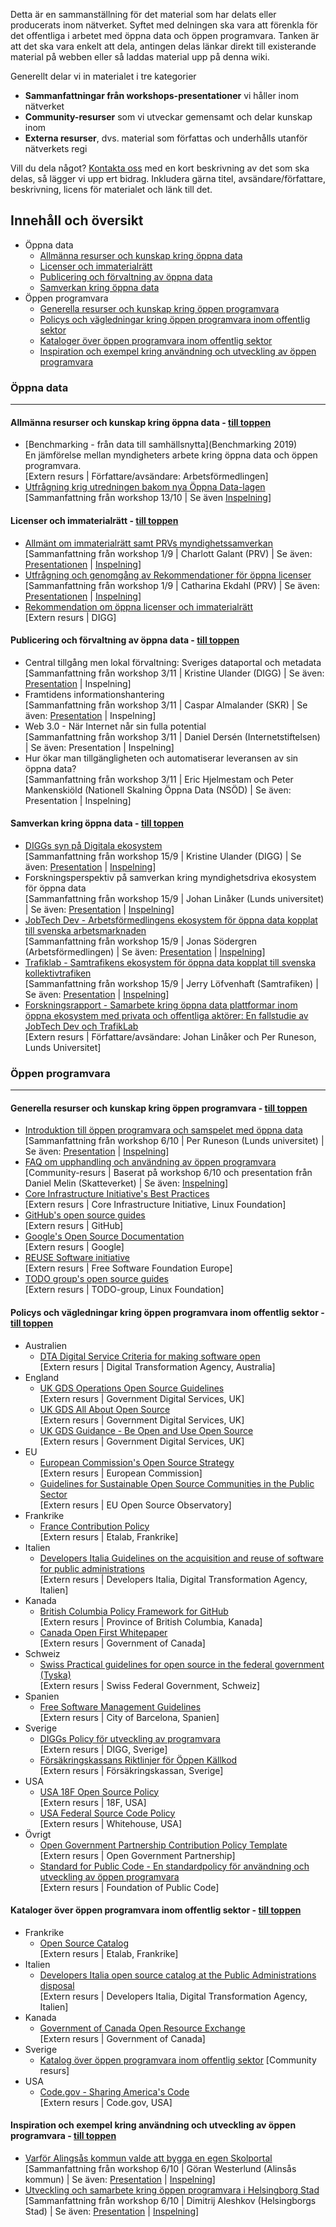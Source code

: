 Detta är en sammanställning för det material som har delats eller producerats inom nätverket. Syftet med delningen ska vara att förenkla för det offentliga i arbetet med öppna data och öppen programvara. Tanken är att det ska vara enkelt att dela, antingen delas länkar direkt till existerande material på webben eller så laddas material upp på denna wiki.

Generellt delar vi in materialet i tre kategorier
* **Sammanfattningar från workshops-presentationer** vi håller inom nätverket
* **Community-resurser** som vi utveckar gemensamt och delar kunskap inom
* **Externa resurser**, dvs. material som författas och underhålls utanför nätverkets regi

Vill du dela något? [Kontakta oss](mailto:maria.dalhage@arbetsformedlingen.se) med en kort beskrivning av det som ska delas, så lägger vi upp ert bidrag. Inkludera gärna titel, avsändare/författare, beskrivning, licens för materialet och länk till det.

## Innehåll och översikt<a name="topp"></a>

* Öppna data
   * [Allmänna resurser och kunskap kring öppna data](#opendata-allmannaresurser)
   * [Licenser och immaterialrätt](#opendata-licenser)
   * [Publicering och förvaltning av öppna data](#opendata-publicering)
   * [Samverkan kring öppna data](#opendata-sameverkan)
* Öppen programvara
   * [Generella resurser och kunskap kring öppen programvara](#opensource-allmannaresurser)
   * [Policys och vägledningar kring öppen programvara inom offentlig sektor](#opensource-policys)
   * [Kataloger över öppen programvara inom offentlig sektor](#opensource-catalogs)
   * [Inspiration och exempel kring användning och utveckling av öppen programvara](#opensource-inspiration)

### Öppna data

---

#### Allmänna resurser och kunskap kring öppna data<a name="opendata-almannaresurser"></a> - [till toppen](#topp)
* [Benchmarking - från data till samhällsnytta](Benchmarking 2019)  
En jämförelse mellan myndigheters arbete kring öppna data och öppen programvara.  
[Extern resurs | Författare/avsändare: Arbetsförmedlingen]
* [Utfrågning krig utredningen bakom nya Öppna Data-lagen](/Utfrågning-kring-utredningen-bakom-nya-Öppna-Data-lagen)  
[Sammanfattning från workshop 13/10 | Se även [Inspelning](https://www.youtube.com/watch?v=63l3-_WC7jc)]

#### Licenser och immaterialrätt<a name="opendata-licenser"></a> - [till toppen](#topp)
* [Allmänt om immaterialrätt samt PRVs myndighetssamverkan]()  
[Sammanfattning från workshop 1/9 | Charlott Galant (PRV) | Se även: [Presentationen](uploads/14f599ebab200bf88876c88ecd62b09a/PRV_1_september_2020_.pdf) | [Inspelning]()]
* [Utfrågning och genomgång av Rekommendationer för öppna licenser]()  
[Sammanfattning från workshop 1/9 | Catharina Ekdahl (PRV) | Se även: [Presentationen](uploads/de7cf3e972a258a8a66d259fb1c1f279/Avstämning_projektet_Öppna_licenser_och_immaterialrätt_Meetup_200901.pptx) | [Inspelning]()]
* [Rekommendation om öppna licenser och immaterialrätt](https://www.digg.se/utveckling-av-digital-forvaltning/oppna-och-delade-data/offentliga-aktorer/vagledning-tillgangliggora/oppna-licenser-och-immaterialratt)  
[Extern resurs | DIGG]  

#### Publicering och förvaltning av öppna data<a name="opendata-publicering"></a> - [till toppen](#topp)
* Central tillgång men lokal förvaltning: Sveriges dataportal och metadata  
[Sammanfattning från workshop 3/11 | Kristine Ulander (DIGG) | Se även: [Presentation](uploads/e76df0f7e12a6599e48b0a275093851a/NOSAD_3_nov_DIGG.pdf) | Inspelning]
* Framtidens informationshantering  
[Sammanfattning från workshop 3/11 | Caspar Almalander (SKR) | Se även: [Presentation](uploads/d878899c49118a96d1b2e74270fbbdfb/151346.zip) | Inspelning]
* Web 3.0 - När Internet når sin fulla potential  
[Sammanfattning från workshop 3/11 | Daniel Dersén (Internetstiftelsen) | Se även: Presentation | Inspelning]
* Hur ökar man tillgängligheten och automatiserar leveransen av sin öppna data?  
[Sammanfattning från workshop 3/11 | Eric Hjelmestam och Peter Mankenskiöld (Nationell Skalning Öppna Data (NSÖD) | Se även: Presentation | Inspelning]  

#### Samverkan kring öppna data<a name="opendata-samverkan"></a> - [till toppen](#topp)
* [DIGGs syn på Digitala ekosystem](/DIGGs-syn-på-Digitala-ekosystem)  
[Sammanfattning från workshop 15/9 | Kristine Ulander (DIGG) | Se även: [Presentation](uploads/c1abf574eb20217d439348173b921c89/DIGG_Kristine_Ulander.pdf) | [Inspelning](https://youtu.be/-agLPUX5i9Q?t=613)]
* Forskningsperspektiv på samverkan kring myndighetsdriva ekosystem för öppna data  
[Sammanfattning från workshop 15/9 | Johan Linåker (Lunds universitet) | Se även: [Presentation](uploads/fc8bfac771f2794c026f5bcd0b091930/KnowledgeSharingMeetup-OpenDataCollab_compressed.pdf) | [Inspelning](https://youtu.be/-agLPUX5i9Q?t=1544)]
* [JobTech Dev - Arbetsförmedlingens ekosystem för öppna data kopplat till svenska arbetsmarknaden](/JobTech-Dev-Arbetsförmedlingens-ekosystem-för-öppna-data-kopplat-till-svenska-arbetsmarknaden)  
[Sammanfattning från workshop 15/9 | Jonas Södergren (Arbetsförmedlingen) | Se även: [Presentation](uploads/4d276ac0ced4471b135703b1416f909c/presentation_jobtech_network_sharing_compressed.pdf) | [Inspelning](https://youtu.be/-agLPUX5i9Q?t=2684)]
* [Trafiklab - Samtrafikens ekosystem för öppna data kopplat till svenska kollektivtrafiken](/Trafiklab---Samtrafikens-ekosystem-för-öppna-data-kopplat-till-svenska-kollektivtrafiken)  
[Sammanfattning från workshop 15/9 | Jerry Löfvenhaft (Samtrafiken) | Se även: [Presentation](uploads/23cfc5e7aeb04e8383f3fdb4b0406834/Kunskapsnätverk_Trafiklab_1.0.pdf) | [Inspelning](https://youtu.be/-agLPUX5i9Q?t=3655)]
* [Forskningsrapport - Samarbete kring öppna data plattformar inom öppna ekosystem med privata och offentliga aktörer: En fallstudie av JobTech Dev och TrafikLab](https://gitlab.com/open-data-knowledge-sharing/wiki/-/wikis/Samarbete-kring-%C3%B6ppna-data-plattformar-inom-%C3%B6ppna-ekosystem-med-privata-och-offentliga-akt%C3%B6rer:-En-fallstudie-av-JobTech-Dev-och-TrafikLab)  
[Extern resurs | Författare/avsändare: Johan Linåker och Per Runeson, Lunds Universitet]

### Öppen programvara

---

#### Generella resurser och kunskap kring öppen programvara<a name="opensource-allmannaresurser"></a> - [till toppen](#topp)
* [Introduktion till öppen programvara och samspelet med öppna data](/Introduktion-till-öppen-programvara-och-samspelet-med-öppna-data)  
[Sammanfattning från workshop 6/10 | Per Runeson (Lunds universitet) | Se även: [Presentation](uploads/30cf0877919c5494d4532a288b1accac/Bortom_öppen_källkod_2020.pdf) | [Inspelning](https://youtu.be/jxxiqFyZhDU?t=669)]
* [FAQ om upphandling och användning av öppen programvara](/FAQ-om-upphandling-och-användning-av-öppen-programvara)  
[Community-resurs | Baserat på workshop 6/10 och presentation från Daniel Melin (Skatteverket) | Se även: [Inspelning](https://youtu.be/jxxiqFyZhDU?t=1818)]
* [Core Infrastructure Initiative's Best Practices](https://bestpractices.coreinfrastructure.org/en)  
[Extern resurs | Core Infrastructure Initiative, Linux Foundation]
* [GitHub's open source guides](https://opensource.guide/)  
[Extern resurs | GitHub]
* [Google's Open Source Documentation](https://opensource.google/docs/)  
[Extern resurs | Google]
* [REUSE Software initiative](https://reuse.software/)  
[Extern resurs | Free Software Foundation Europe]
* [TODO group's open source guides](https://www.linuxfoundation.org/resources/open-source-guides/)  
[Extern resurs | TODO-group, Linux Foundation]

#### Policys och vägledningar kring öppen programvara inom offentlig sektor<a name="opensource-policys"></a> - [till toppen](#topp)

* Australien
    * [DTA Digital Service Criteria for making software open](https://www.dta.gov.au/help-and-advice/digital-service-standard/digital-service-standard-criteria/8-make-source-code-open)  
[Extern resurs | Digital Transformation Agency, Australia]  
* England
    * [UK GDS Operations Open Source Guidelines](https://gds-operations.github.io/guidelines/)  
[Extern resurs | Government Digital Services, UK]
    * [UK GDS All About Open Source](https://assets.publishing.service.gov.uk/government/uploads/system/uploads/attachment_data/file/78961/All_About_Open_Source_v2_0.doc)  
[Extern resurs | Government Digital Services, UK]
    * [UK GDS Guidance - Be Open and Use Open Source](https://www.gov.uk/guidance/be-open-and-use-open-source)  
[Extern resurs | Government Digital Services, UK]
* EU
    * [European Commission's Open Source Strategy](https://ec.europa.eu/info/departments/informatics/open-source-software-strategy_en)  
[Extern resurs | European Commission]
    * [Guidelines for Sustainable Open Source Communities in the Public Sector](https://joinup.ec.europa.eu/collection/open-source-observatory-osor/guidelines-creating-sustainable-open-source-communities)  
[Extern resurs | EU Open Source Observatory]
* Frankrike
    * [France Contribution Policy](https://disic.github.io/politique-de-contribution-open-source/introduction.en)  
[Extern resurs | Etalab, Frankrike]
* Italien
    * [Developers Italia Guidelines on the acquisition and reuse of software for public administrations](https://docs.italia.it/italia/developers-italia/gl-acquisition-and-reuse-software-for-pa-docs/en/stabile/index.html)  
[Extern resurs | Developers Italia, Digital Transformation Agency, Italien]
* Kanada
    * [British Columbia Policy Framework for GitHub](https://github.com/bcgov/BC-Policy-Framework-For-GitHub)  
[Extern resurs | Province of British Columbia, Kanada]
    * [Canada Open First Whitepaper](https://github.com/canada-ca/Open_First_Whitepaper)  
[Extern resurs | Government of Canada]  
* Schweiz
    * [Swiss Practical guidelines for open source in the federal government (Tyska)](https://www.isb.admin.ch/dam/isb/de/dokumente/ikt-vorgaben/strategien/oss/Praxis-Leitfaden_OSS_Bundesverwaltung_V_1-0.pdf.download.pdf/Praxis-Leitfaden_OSS_Bundesverwaltung_V_1-0.pdf)  
[Extern resurs | Swiss Federal Government, Schweiz]
* Spanien
    * [Free Software Management Guidelines](https://www.barcelona.cat/digitalstandards/en/free-soft/0.2/introduction)  
[Extern resurs | City of Barcelona, Spanien]
* Sverige  
    * [DIGGs Policy för utveckling av programvara](https://www.digg.se/4a3a3e/globalassets/dokument/om-oss/nyheter/policy-for-utveckling-av-programvara.pdf)  
[Extern resurs | DIGG, Sverige]
    * [Försäkringskassans Riktlinjer för Öppen Källkod](https://github.com/Forsakringskassan/riktlinje-oppenkallkod)  
[Extern resurs | Försäkringskassan, Sverige]
* USA
    * [USA 18F Open Source Policy](https://github.com/18F/open-source-policy/blob/master/CONTRIBUTING.md)  
[Extern resurs | 18F, USA]
    * [USA Federal Source Code Policy](https://www.cio.gov/2016/08/11/peoples-code.html)  
[Extern resurs | Whitehouse, USA]
* Övrigt
    * [Open Government Partnership Contribution Policy Template](https://github.com/DISIC/foss-contrib-policy-template)  
[Extern resurs | Open Government Partnership]
    * [Standard for Public Code - En standardpolicy för användning och utveckling av öppen programvara](Standard-for-Public-Code)  
[Extern resurs | Foundation of Public Code]

#### Kataloger över öppen programvara inom offentlig sektor<a name="opensource-catalogs"></a> - [till toppen](#topp)

* Frankrike
    * [Open Source Catalog](https://code.etalab.gouv.fr/~/groups)  
[Extern resurs | Etalab, Frankrike]
* Italien
    * [Developers Italia open source catalog at the Public Administrations disposal](https://developers.italia.it/en/software)  
[Extern resurs | Developers Italia, Digital Transformation Agency, Italien]
* Kanada
    * [Government of Canada Open Resource Exchange](https://code.open.canada.ca/en/index.html)  
[Extern resurs | Government of Canada]
* Sverige
    * [Katalog över öppen programvara inom offentlig sektor](Katalog-över-öppen-programvara-inom-offentlig-sektor)
[Community resurs]
* USA
    * [Code.gov - Sharing America's Code](https://developers.italia.it/en/software)  
[Extern resurs | Code.gov, USA]

#### Inspiration och exempel kring användning och utveckling av öppen programvara<a name="opensource-inspiration"></a> - [till toppen](#topp)
* [Varför Alingsås kommun valde att bygga en egen Skolportal](/Varför-Alingsås-kommun-valde-att-bygga-en-egen-Skolportal)  
[Sammanfattning från workshop 6/10 | Göran Westerlund (Alinsås kommun) | Se även: [Presentation](uploads/cb01bf4b18052612b01d563854963576/presentation201006.pdf) | [Inspelning](https://youtu.be/jxxiqFyZhDU)]
* [Utveckling och samarbete kring öppen programvara i Helsingborg Stad](/Utveckling-och-samarbete-kring-öppen-programvara-i-Helsingborg-Stad)  
[Sammanfattning från workshop 6/10 | Dimitrij Aleshkov (Helsingborgs Stad) | Se även: [Presentation](uploads/784cbd720f0e6ec969dab1c3d9e6efc5/Utveckling_och_samarbete_kring_öppen_programvara.pptx.pdf) | [Inspelning](https://youtu.be/jxxiqFyZhDU?t=4131)]
